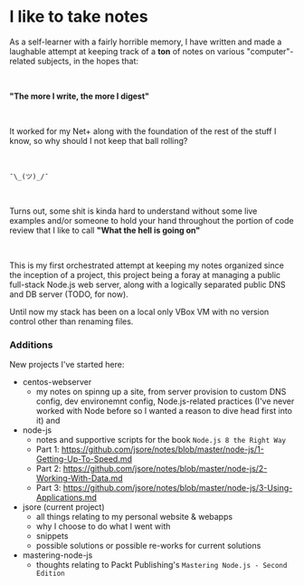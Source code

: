 I like to take notes
====================

As a self-learner with a fairly horrible memory, I have written and made a laughable attempt
at keeping track of a <b>ton</b> of notes on various "computer"-related subjects, in the
hopes that:<br>

<br>

<b>"The more I write, the more I digest"</b>

<br>

It worked for my Net+ along with the foundation of the rest of the stuff I know, so why should
I not keep that ball rolling?

<br>

`¯\_(ツ)_/¯`

<br>

Turns out, some shit is kinda hard to understand without some live examples and/or someone to
hold your hand throughout the portion of code review that I like to call <b>"What the hell is
going on"</b>

<br>

This is my first orchestrated attempt at keeping my notes organized since the inception of a project,
this project being a foray at managing a public full-stack Node.js web server, along
with a logically separated public DNS and DB server (TODO, for now).<br>

Until now my stack has been on a local only VBox VM with no version control other than renaming files.


### Additions

New projects I've started here:
- centos-webserver
    - my notes on spinng up a site, from server provision to custom DNS config, dev environemnt
      config, Node.js-related practices (I've never worked with Node before so I wanted a reason
      to dive head first into it) and 
- node-js
    - notes and supportive scripts for the book `Node.js 8 the Right Way`
    - Part 1: https://github.com/jsore/notes/blob/master/node-js/1-Getting-Up-To-Speed.md
    - Part 2: https://github.com/jsore/notes/blob/master/node-js/2-Working-With-Data.md
    - Part 3: https://github.com/jsore/notes/blob/master/node-js/3-Using-Applications.md
- jsore (current project)
    - all things relating to my personal website & webapps
    - why I choose to do what I went with
    - snippets
    - possible solutions or possible re-works for current solutions
- mastering-node-js
    - thoughts relating to Packt Publishing's `Mastering Node.js - Second Edition`

